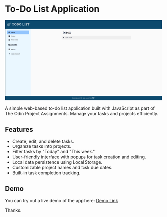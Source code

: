 # To-Do List Application

![App Screenshot](/src/image/screenshot.png)

A simple web-based to-do list application built with JavaScript as part of The Odin Project Assignments. Manage your tasks and projects efficiently.

## Features

- Create, edit, and delete tasks.
- Organize tasks into projects.
- Filter tasks by "Today" and "This week."
- User-friendly interface with popups for task creation and editing.
- Local data persistence using Local Storage.
- Customizable project names and task due dates.
- Built-in task completion tracking.

## Demo

You can try out a live demo of the app here: [Demo Link](https://roopxx.github.io/todo-list/)

Thanks.
